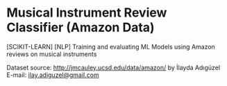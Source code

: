 # Musical Instrument Review Classifier (Amazon Data)
[SCIKIT-LEARN] [NLP] Training and evaluating ML Models using Amazon reviews on musical instruments

Dataset source: http://jmcauley.ucsd.edu/data/amazon/
by İlayda Adıgüzel
E-mail: ilay.adiguzel@gmail.com
